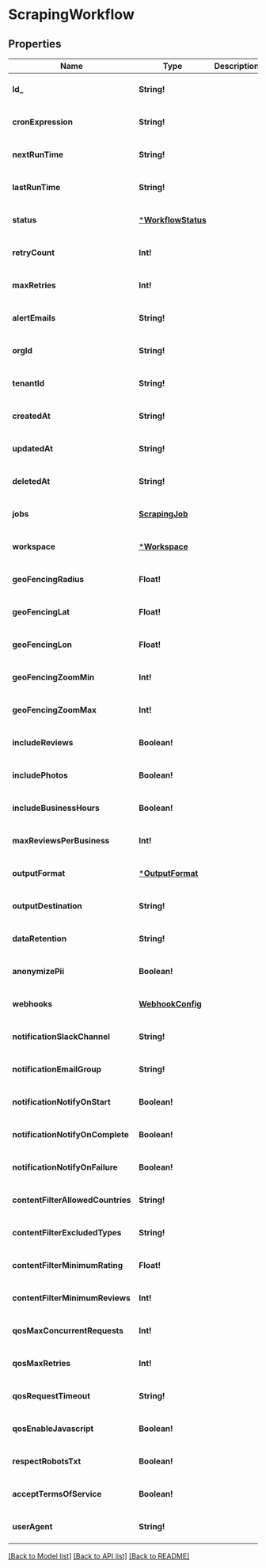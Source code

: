 # ScrapingWorkflow

## Properties
Name | Type | Description | Notes
------------ | ------------- | ------------- | -------------
**Id_** | **String!** |  | [optional] [default to null]
**cronExpression** | **String!** |  | [optional] [default to null]
**nextRunTime** | **String!** |  | [optional] [default to null]
**lastRunTime** | **String!** |  | [optional] [default to null]
**status** | [***WorkflowStatus**](WorkflowStatus.md) |  | [optional] [default to null]
**retryCount** | **Int!** |  | [optional] [default to null]
**maxRetries** | **Int!** |  | [optional] [default to null]
**alertEmails** | **String!** |  | [optional] [default to null]
**orgId** | **String!** |  | [optional] [default to null]
**tenantId** | **String!** |  | [optional] [default to null]
**createdAt** | **String!** |  | [optional] [default to null]
**updatedAt** | **String!** |  | [optional] [default to null]
**deletedAt** | **String!** |  | [optional] [default to null]
**jobs** | [**ScrapingJob**](ScrapingJob.md) |  | [optional] [default to null]
**workspace** | [***Workspace**](Workspace.md) |  | [optional] [default to null]
**geoFencingRadius** | **Float!** |  | [optional] [default to null]
**geoFencingLat** | **Float!** |  | [optional] [default to null]
**geoFencingLon** | **Float!** |  | [optional] [default to null]
**geoFencingZoomMin** | **Int!** |  | [optional] [default to null]
**geoFencingZoomMax** | **Int!** |  | [optional] [default to null]
**includeReviews** | **Boolean!** |  | [optional] [default to null]
**includePhotos** | **Boolean!** |  | [optional] [default to null]
**includeBusinessHours** | **Boolean!** |  | [optional] [default to null]
**maxReviewsPerBusiness** | **Int!** |  | [optional] [default to null]
**outputFormat** | [***OutputFormat**](OutputFormat.md) |  | [optional] [default to null]
**outputDestination** | **String!** |  | [optional] [default to null]
**dataRetention** | **String!** |  | [optional] [default to null]
**anonymizePii** | **Boolean!** |  | [optional] [default to null]
**webhooks** | [**WebhookConfig**](WebhookConfig.md) |  | [optional] [default to null]
**notificationSlackChannel** | **String!** |  | [optional] [default to null]
**notificationEmailGroup** | **String!** |  | [optional] [default to null]
**notificationNotifyOnStart** | **Boolean!** |  | [optional] [default to null]
**notificationNotifyOnComplete** | **Boolean!** |  | [optional] [default to null]
**notificationNotifyOnFailure** | **Boolean!** |  | [optional] [default to null]
**contentFilterAllowedCountries** | **String!** |  | [optional] [default to null]
**contentFilterExcludedTypes** | **String!** |  | [optional] [default to null]
**contentFilterMinimumRating** | **Float!** |  | [optional] [default to null]
**contentFilterMinimumReviews** | **Int!** |  | [optional] [default to null]
**qosMaxConcurrentRequests** | **Int!** |  | [optional] [default to null]
**qosMaxRetries** | **Int!** |  | [optional] [default to null]
**qosRequestTimeout** | **String!** |  | [optional] [default to null]
**qosEnableJavascript** | **Boolean!** |  | [optional] [default to null]
**respectRobotsTxt** | **Boolean!** |  | [optional] [default to null]
**acceptTermsOfService** | **Boolean!** |  | [optional] [default to null]
**userAgent** | **String!** |  | [optional] [default to null]

[[Back to Model list]](../README.md#documentation-for-models) [[Back to API list]](../README.md#documentation-for-api-endpoints) [[Back to README]](../README.md)


